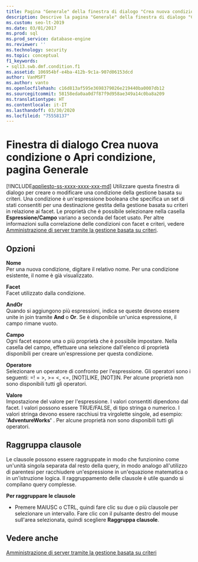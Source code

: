 ```yaml
---
title: Pagina "Generale" della finestra di dialogo "Crea nuova condizione" o "Apri condizione"
description: Descrive la pagina "Generale" della finestra di dialogo "Crea nuova condizione" o "Apri condizione" per la gestione basata su criteri in SQL Server Management Studio (SSMS).
ms.custom: seo-lt-2019
ms.date: 03/01/2017
ms.prod: sql
ms.prod_service: database-engine
ms.reviewer: ''
ms.technology: security
ms.topic: conceptual
f1_keywords:
- sql13.swb.dmf.condition.f1
ms.assetid: 106954bf-e4ba-412b-9c1a-907d06153dcd
author: VanMSFT
ms.author: vanto
ms.openlocfilehash: c16d813af595e3698379026e219440ba0007db12
ms.sourcegitcommit: 58158eda0aa0d7f87f9d958ae349a14c0ba8a209
ms.translationtype: HT
ms.contentlocale: it-IT
ms.lasthandoff: 03/30/2020
ms.locfileid: "75558137"
---
```

# <a name="create-new-condition-or-open-condition-dialog-box-general-page"></a>Finestra di dialogo Crea nuova condizione o Apri condizione, pagina Generale
[!INCLUDE[appliesto-ss-xxxx-xxxx-xxx-md](../../includes/appliesto-ss-xxxx-xxxx-xxx-md.md)]
  Utilizzare questa finestra di dialogo per creare o modificare una condizione della gestione basata su criteri. Una condizione è un'espressione booleana che specifica un set di stati consentiti per una destinazione gestita della gestione basata su criteri in relazione ai facet. Le proprietà che è possibile selezionare nella casella **Espressione/Campo** variano a seconda del facet usato. Per altre informazioni sulla correlazione delle condizioni con facet e criteri, vedere [Amministrazione di server tramite la gestione basata su criteri](../../relational-databases/policy-based-management/administer-servers-by-using-policy-based-management.md).  
  
## <a name="options"></a>Opzioni  
 **Nome**  
 Per una nuova condizione, digitare il relativo nome. Per una condizione esistente, il nome è già visualizzato.  
  
 **Facet**  
 Facet utilizzato dalla condizione.  
  
 **AndOr**  
 Quando si aggiungono più espressioni, indica se queste devono essere unite in join tramite **And** o **Or**. Se è disponibile un'unica espressione, il campo rimane vuoto.  
  
 **Campo**  
 Ogni facet espone una o più proprietà che è possibile impostare. Nella casella del campo, effettuare una selezione dall'elenco di proprietà disponibili per creare un'espressione per questa condizione.  
  
 **Operatore**  
 Selezionare un operatore di confronto per l'espressione. Gli operatori sono i seguenti: =! = >, >= <, <=, [NOT]LIKE, [NOT]IN. Per alcune proprietà non sono disponibili tutti gli operatori.  
  
 **Valore**  
 Impostazione del valore per l'espressione. I valori consentiti dipendono dal facet. I valori possono essere TRUE/FALSE, di tipo stringa o numerico. I valori stringa devono essere racchiusi tra virgolette singole, ad esempio: **'AdventureWorks'** . Per alcune proprietà non sono disponibili tutti gli operatori.  
  
## <a name="group-clauses"></a>Raggruppa clausole  
 Le clausole possono essere raggruppate in modo che funzionino come un'unità singola separata dal resto della query, in modo analogo all'utilizzo di parentesi per racchiudere un'espressione in un'equazione matematica o in un'istruzione logica. Il raggruppamento delle clausole è utile quando si compilano query complesse.  
  
 **Per raggruppare le clausole**  
  
-   Premere MAIUSC o CTRL, quindi fare clic su due o più clausole per selezionare un intervallo. Fare clic con il pulsante destro del mouse sull'area selezionata, quindi scegliere **Raggruppa clausole**.  
  
## <a name="see-also"></a>Vedere anche  
 [Amministrazione di server tramite la gestione basata su criteri](../../relational-databases/policy-based-management/administer-servers-by-using-policy-based-management.md)  
  
  
